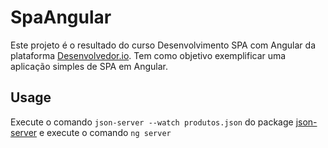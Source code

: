 # SpaAngular

Este projeto é o resultado do curso Desenvolvimento SPA com Angular da plataforma [Desenvolvedor.io](https://desenvolvedor.io/curso-online-desenvolvimento-spa-com-angular). Tem como objetivo exemplificar uma aplicação simples de SPA em Angular.

## Usage

Execute o comando `json-server --watch produtos.json` do package [json-server](https://www.npmjs.com/package/json-server) e
execute o comando `ng server`
